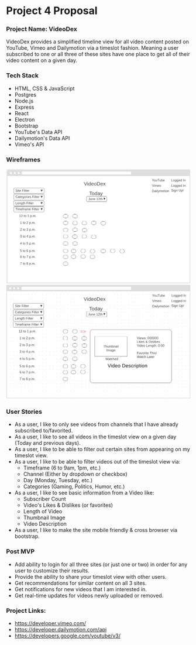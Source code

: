 # Project 4 Proposal

### Project Name: VideoDex

VideoDex provides a simplified timeline view for all video content posted on YouTube, Vimeo and Dailymotion via a timeslot fashion. Meaning a user subscribed to one or all three of these sites have one place to get all of their video content on a given day. 

### Tech Stack
* HTML, CSS & JavaScript
* Postgres
* Node.js
* Express
* React
* Electron
* Bootstrap
* YouTube's Data API
* Dailymotion's Data API
* Vimeo's API

### Wireframes
![Wireframe](./readME/mainPage.png)
![Wireframe](./readMe/videoInfo.png)

### User Stories
* As a user, I like to only see videos from channels that I have already subscribed to/favorited.
* As a user, I like to see all videos in the timeslot view on a given day (Today and previous days).
* As a user, I like to be able to filter out certain sites from appearing on my timeslot view.
* As a user, I like to be able to filter videos out of the timeslot view via:
	* Timeframe (6 to 9am, 1pm, etc.)
	* Channel (Either by dropdown or checkbox)
	* Day (Monday, Tuesday, etc.)
	* Categories (Gaming, Politics, Humor, etc.)
* As a user, I like to see basic information from a Video like:
	* Subscriber Count
	* Video's Likes & Dislikes (or favorites)
	* Length of Video
	* Thumbnail Image
	* Video Description
* As a user, I like to make the site mobile friendly & cross browser via bootstrap.

### Post MVP
* Add ability to login for all three sites (or just one or two) in order for any user to customize their results.
* Provide the ability to share your timeslot view with other users.
* Get recommendations for similar content on all 3 sites.
* Get notifications for new videos that I am interested in.
* Get real-time updates for videos newly uploaded or removed.

### Project Links:
* https://developer.vimeo.com/
* https://developer.dailymotion.com/api
* https://developers.google.com/youtube/v3/